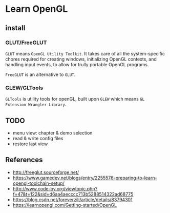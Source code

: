 # Learn OpenGL

## install

### GLUT/FreeGLUT

`GLUT` means `OpenGL Utility Toolkit`. It takes care of all the system-specific chores required for creating windows, initializing OpenGL contexts, and handling input events, to allow for trully portable OpenGL programs.

`FreeGLUT` is an alternative to `GLUT`. 

### GLEW/GLTools

`GLTools` is utility tools for openGL, built upon `GLEW` which means `GL Extension Wrangler Library`.

## TODO

- menu view: chapter & demo selection
- read & write config files
- restore last view

## References

- <http://freeglut.sourceforge.net/>
- <https://www.gamedev.net/blogs/entry/2255576-preparing-to-learn-opengl-toolchain-setup/>
- <http://www.code-by.org/viewtopic.php?f=47&t=122&sid=d6aa4aecccc713b5288514322ad68775>
- <https://blog.csdn.net/foreverzili/article/details/83794301>
- <https://learnopengl.com/Getting-started/OpenGL>